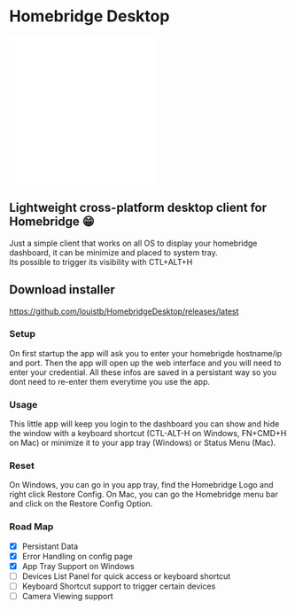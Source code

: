 
# Homebridge Desktop
![logo](https://github.com/louistb/HomebridgeDesktop/blob/af5cc8dfa37046cbafc810af3c595618e8d03edc/logo.png?raw=true|width=50px)
## Lightweight cross-platform desktop client for Homebridge 😁
Just a simple client that works on all OS to display your homebridge dashboard, it can be minimize and placed to system tray. </br> Its possible to trigger its visibility with CTL+ALT+H
## Download installer 
https://github.com/louistb/HomebridgeDesktop/releases/latest
### Setup
On first startup the app will ask you to enter your homebrigde hostname/ip and port.
Then the app will open up the web interface and you will need to enter your credential.
All these infos are saved in a persistant way so you dont need to re-enter them everytime you use the app.

### Usage
This little app will keep you login to the dashboard you can show and hide the window with a keyboard shortcut (CTL-ALT-H on Windows, FN+CMD+H on Mac) or minimize it to your app tray (Windows) or Status Menu (Mac).

### Reset
On Windows, you can go in you app tray, find the Homebridge Logo and right click Restore Config.
On Mac, you can go the Homebridge menu bar and click on the Restore Config Option.

### Road Map

- [x] Persistant Data
- [x] Error Handling on config page
- [x] App Tray Support on Windows
- [ ] Devices List Panel for quick access or keyboard shortcut
- [ ] Keyboard Shortcut support to trigger certain devices
- [ ] Camera Viewing support
